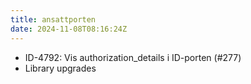 ```yaml
---
title: ansattporten
date: 2024-11-08T08:16:24Z
---
```

- ID-4792: Vis authorization_details i ID-porten (#277)
- Library upgrades

